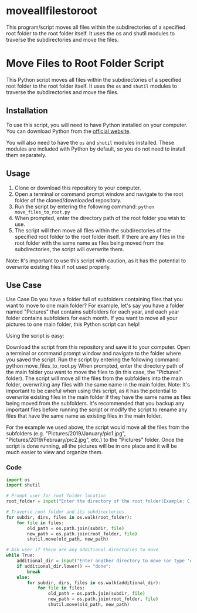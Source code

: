 # moveallfilestoroot
This program/script moves all files within the subdirectories of a specified root folder to the root folder itself. It uses the os and shutil modules to traverse the subdirectories and move the files.
# Move Files to Root Folder Script

This Python script moves all files within the subdirectories of a specified root folder to the root folder itself. It uses the `os` and `shutil` modules to traverse the subdirectories and move the files.

## Installation

To use this script, you will need to have Python installed on your computer. You can download Python from the [official website](https://www.python.org/downloads/).

You will also need to have the `os` and `shutil` modules installed. These modules are included with Python by default, so you do not need to install them separately.

## Usage

1. Clone or download this repository to your computer.
2. Open a terminal or command prompt window and navigate to the root folder of the cloned/downloaded repository.
3. Run the script by entering the following command: `python move_files_to_root.py`
4. When prompted, enter the directory path of the root folder you wish to use.
5. The script will then move all files within the subdirectories of the specified root folder to the root folder itself. If there are any files in the root folder with the same name as files being moved from the subdirectories, the script will overwrite them.

Note: It's important to use this script with caution, as it has the potential to overwrite existing files if not used properly.

## Use Case

Use Case
Do you have a folder full of subfolders containing files that you want to move to one main folder? For example, let's say you have a folder named "Pictures" that contains subfolders for each year, and each year folder contains subfolders for each month. If you want to move all your pictures to one main folder, this Python script can help!

Using the script is easy:

Download the script from this repository and save it to your computer.
Open a terminal or command prompt window and navigate to the folder where you saved the script.
Run the script by entering the following command: python move_files_to_root.py
When prompted, enter the directory path of the main folder you want to move the files to (in this case, the "Pictures" folder).
The script will move all the files from the subfolders into the main folder, overwriting any files with the same name in the main folder.
Note: It's important to be careful when using this script, as it has the potential to overwrite existing files in the main folder if they have the same name as files being moved from the subfolders. It's recommended that you backup any important files before running the script or modify the script to rename any files that have the same name as existing files in the main folder.

For the example we used above, the script would move all the files from the subfolders (e.g. "Pictures/2019/January/pic1.jpg", "Pictures/2019/February/pic2.jpg", etc.) to the "Pictures" folder. Once the script is done running, all the pictures will be in one place and it will be much easier to view and organize them.

### Code

```python
import os
import shutil

# Prompt user for root folder location
root_folder = input("Enter the directory of the root folder(Example: C:\MP3) \n 請輸入檔案路徑(例子:C:\MP3:) \n")

# Traverse root folder and its subdirectories
for subdir, dirs, files in os.walk(root_folder):
    for file in files:
        old_path = os.path.join(subdir, file)
        new_path = os.path.join(root_folder, file)
        shutil.move(old_path, new_path)

# Ask user if there are any additional directories to move
while True:
    additional_dir = input("Enter another directory to move (or type 'done' to exit): 請輸入另一個檔案路徑 (或輸入 'done' 完成")
    if additional_dir.lower() == "done":
        break
    else:
        for subdir, dirs, files in os.walk(additional_dir):
            for file in files:
                old_path = os.path.join(subdir, file)
                new_path = os.path.join(root_folder, file)
                shutil.move(old_path, new_path)

